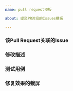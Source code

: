 ```yaml
---
name: pull request模板

about: 提交PR对应的Issues模板

---
```


### 该Pull Request关联的Issue



### 修改描述



### 测试用例



### 修复效果的截屏

